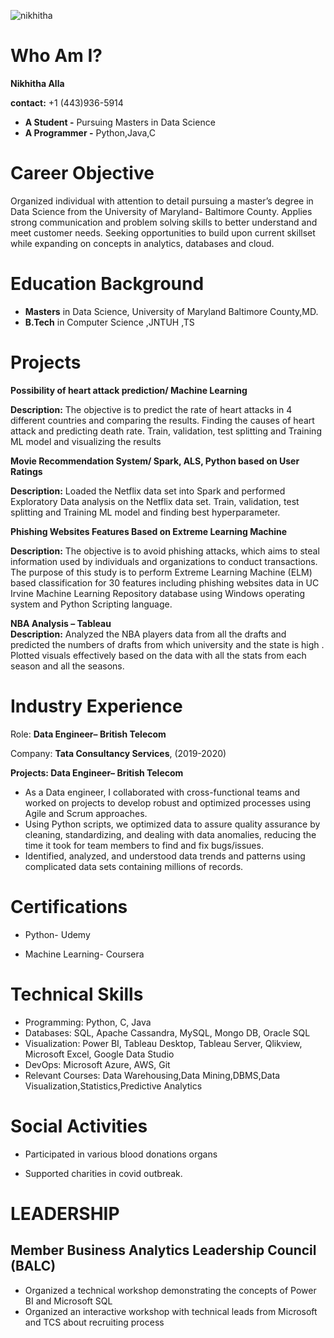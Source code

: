 ![nikhitha](https://user-images.githubusercontent.com/55924930/152626488-27a32680-2253-41b8-8d3f-fd553efd32ff.jpg)


# Who Am I?

**Nikhitha Alla**

**contact:** +1 (443)936-5914

* **A Student -** Pursuing Masters in Data Science
* **A Programmer -** Python,Java,C 

# Career Objective
Organized individual with attention to detail pursuing a master’s degree in Data Science from the University of Maryland- Baltimore County. Applies strong communication and problem solving skills to better understand and meet customer needs. Seeking opportunities to build upon current skillset while expanding on concepts in analytics, databases and cloud.
# Education Background
* **Masters** in Data Science, University of Maryland Baltimore County,MD.
* **B.Tech** in Computer Science ,JNTUH ,TS

# Projects
**Possibility of heart attack prediction/ Machine Learning**

**Description:** The objective is to predict the rate of heart attacks in 4 different countries and comparing the results. 
Finding the causes of heart attack and predicting death rate. 
Train, validation, test splitting and Training ML model and visualizing the results

**Movie Recommendation System/ Spark, ALS, Python based on User Ratings**

**Description:** Loaded the Netflix data set into Spark and performed Exploratory Data analysis on the Netflix data set.
Train, validation, test splitting and Training ML model and finding best hyperparameter.

**Phishing Websites Features Based on Extreme Learning Machine**

**Description:** The objective is to avoid phishing attacks, which aims to steal information used by individuals and organizations to conduct transactions. 
The purpose of this study is to perform Extreme Learning Machine (ELM) based classification for 30 features including phishing websites data in UC Irvine Machine Learning Repository database using Windows operating system and Python Scripting language.

**NBA Analysis – Tableau**					           
**Description:** Analyzed the NBA players data from all the drafts and predicted the numbers of drafts from which university and the state is high . 
Plotted visuals effectively based on the data with all the stats from each season and all the seasons.

# Industry Experience
Role: **Data Engineer– British Telecom**

Company: **Tata Consultancy Services**, (2019-2020)

**Projects: Data Engineer– British Telecom**
* As a Data engineer, I collaborated with cross-functional teams and worked on projects to develop robust and optimized processes using Agile and Scrum approaches.
* Using Python scripts, we optimized data to assure quality assurance by cleaning, standardizing, and dealing with data anomalies, reducing the time it took for team members to find and fix bugs/issues.
* Identified, analyzed, and understood data trends and patterns using complicated data sets containing millions of records.

# Certifications
* Python- Udemy

* Machine Learning- Coursera

# Technical Skills
* Programming: Python, C, Java
* Databases: SQL, Apache Cassandra, MySQL, Mongo DB, Oracle SQL
* Visualization: Power BI, Tableau Desktop, Tableau Server, Qlikview, Microsoft Excel, Google Data Studio
* DevOps: Microsoft Azure, AWS, Git
* Relevant Courses:	Data Warehousing,Data Mining,DBMS,Data Visualization,Statistics,Predictive Analytics


# Social Activities
* Participated in various blood donations organs

* Supported charities in covid outbreak.
# LEADERSHIP
## Member Business Analytics Leadership Council (BALC)		       			                             
* Organized a technical workshop demonstrating the concepts of Power BI and Microsoft SQL
* Organized an interactive workshop with technical leads from Microsoft and TCS about recruiting process
